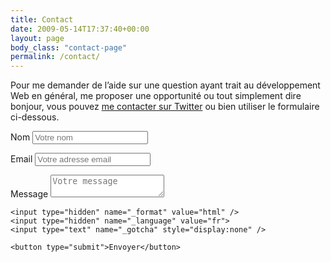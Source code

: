 ```yaml
---
title: Contact
date: 2009-05-14T17:37:40+00:00
layout: page
body_class: "contact-page"
permalink: /contact/
---
```

Pour me demander de l&rsquo;aide sur une question ayant trait au développement Web en général, me proposer une opportunité ou tout simplement dire bonjour, vous pouvez [me contacter sur Twitter](https://twitter.com/nighcrawl) ou bien utiliser le formulaire ci-dessous.

<form class="contact-form" method="POST" action="http://formspree.io/dont@spam.me">
	<p>
		<label for="name">Nom</label>
		<input type="text" id="name" name="name" placeholder="Votre nom" required />
	</p>
	<p>
		<label for="email">Email</label>
		<input type="email" id="email" name="_replyto" placeholder="Votre adresse email" required />
	</p>
	<p>
		<label for="message">Message</label>
		<textarea id="message" name="message" placeholder="Votre message" required></textarea>
	</p>

	<input type="hidden" name="_format" value="html" />
	<input type="hidden" name="_language" value="fr">
	<input type="text" name="_gotcha" style="display:none" />
	
	<button type="submit">Envoyer</button>
</form>